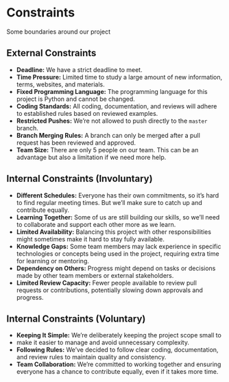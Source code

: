 # Constraints

Some boundaries around our project

## External Constraints

- **Deadline:** We have a strict deadline to meet.
- **Time Pressure:** Limited time to study a large amount of new information, terms,
  websites, and materials.
- **Fixed Programming Language:** The programming language for this project is Python
  and cannot be changed.
- **Coding Standards:** All coding, documentation, and reviews will adhere to
  established rules based on reviewed examples.
- **Restricted Pushes:** We’re not allowed to push directly to the `master` branch.
- **Branch Merging Rules:** A branch can only be merged after a pull request has been
  reviewed and approved.
- **Team Size:** There are only 5 people on our team. This can be an advantage but
  also a limitation if we need more help.

## Internal Constraints (Involuntary)

- **Different Schedules:** Everyone has their own commitments, so it’s hard to find
  regular meeting times. But we’ll make sure to catch up and contribute equally.
- **Learning Together:** Some of us are still building our skills, so we’ll need to
  collaborate and support each other more as we learn.
- **Limited Availability:** Balancing this project with other responsibilities might
  sometimes make it hard to stay fully available.
- **Knowledge Gaps:** Some team members may lack experience in specific technologies
  or concepts being used in the project, requiring extra time for learning or
  mentoring.
- **Dependency on Others:** Progress might depend on tasks or decisions made by other
  team members or external stakeholders.
- **Limited Review Capacity:** Fewer people available to review pull requests or
  contributions, potentially slowing down approvals and progress.

## Internal Constraints (Voluntary)

- **Keeping It Simple:** We’re deliberately keeping the project scope small to
- make it
  easier to manage and avoid unnecessary complexity.
- **Following Rules:** We’ve decided to follow clear coding, documentation, and
  review rules to maintain quality and consistency.
- **Team Collaboration:** We’re committed to working together and ensuring everyone
  has a chance to contribute equally, even if it takes more time.

